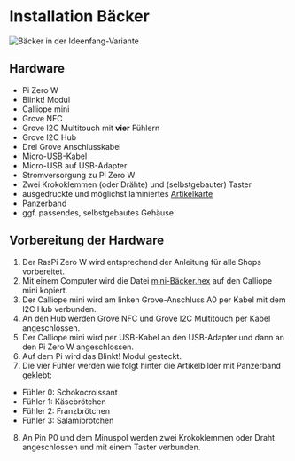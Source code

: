 # Installation Bäcker

![Bäcker in der Ideenfang-Variante](fotos/Bäcker_Ideenfang.jpg?raw=true "Title")

## Hardware

* Pi Zero W
* Blinkt! Modul
* Calliope mini
* Grove NFC
* Grove I2C Multitouch mit **vier** Fühlern
* Grove I2C Hub
* Drei Grove Anschlusskabel
* Micro-USB-Kabel
* Micro-USB auf USB-Adapter
* Stromversorgung zu Pi Zero W
* Zwei Krokoklemmen (oder Drähte) und (selbstgebauter) Taster
* ausgedruckte und möglichst laminiertes [Artikelkarte](https://github.com/infchem/T-Race/blob/master/Shops/Shop-Artikel.pdf)
* Panzerband
* ggf. passendes, selbstgebautes Gehäuse

## Vorbereitung der Hardware
1. Der RasPi Zero W wird entsprechend der Anleitung für alle Shops vorbereitet.
2. Mit einem Computer wird die Datei [mini-Bäcker.hex](https://github.com/infchem/T-Race/blob/master/Shops/B%C3%A4cker/mini-B%C3%A4cker.hex) auf den Calliope mini kopiert.
2. Der Calliope mini wird am linken Grove-Anschluss A0 per Kabel mit dem I2C Hub verbunden.
3. An den Hub werden Grove NFC und Grove I2C Multitouch per Kabel angeschlossen.
4. Der Calliope mini wird per USB-Kabel an den USB-Adapter und dann an den Pi Zero W angeschlossen.
5. Auf dem Pi wird das Blinkt! Modul gesteckt.
6. Die vier Fühler werden wie folgt hinter die Artikelbilder mit Panzerband geklebt:
* Fühler 0: Schokocroissant
* Fühler 1: Käsebrötchen
* Fühler 2: Franzbrötchen
* Fühler 3: Salamibrötchen
8. An Pin P0 und dem Minuspol werden zwei Krokoklemmen oder Draht angeschlossen und mit einem Taster verbunden.